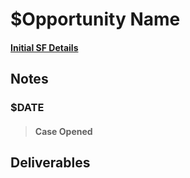 # $Opportunity Name
#### [Initial SF Details]()
>
>

## Notes
### $DATE
> #### Case Opened

## Deliverables
